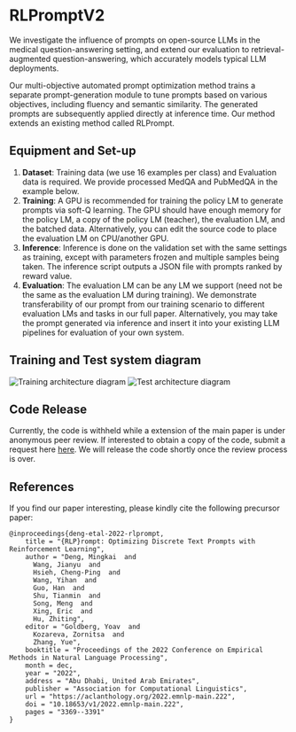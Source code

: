 # RLPromptV2
We investigate the influence of prompts on open-source LLMs in the medical question-answering setting, and extend our evaluation to retrieval-augmented question-answering, which  accurately models typical LLM deployments.

Our multi-objective automated prompt optimization method trains a separate prompt-generation module to tune prompts based on various objectives, including fluency and semantic similarity. The generated prompts are subsequently applied directly at inference time. Our method extends an existing method called RLPrompt.

## Equipment and Set-up
1. **Dataset**: Training data (we use 16 examples per class) and Evaluation data is required. We provide processed MedQA and PubMedQA in the example below.
1. **Training**: A GPU is recommended for training the policy LM to generate prompts via soft-Q learning. The GPU should have enough memory for the policy LM, a copy of the policy LM (teacher), the evaluation LM, and the batched data. Alternatively, you can edit the source code to place the evaluation LM on CPU/another GPU.
1. **Inference**: Inference is done on the validation set with the same settings as training, except with parameters frozen and multiple samples being taken. The inference script outputs a JSON file with prompts ranked by reward value.
1. **Evaluation**: The evaluation LM can be any LM we support (need not be the same as the evaluation LM during training). We demonstrate transferability of our prompt from our training scenario to different evaluation LMs and tasks in our full paper. Alternatively, you may take the prompt generated via inference and insert it into your existing LLM pipelines for evaluation of your own system.

## Training and Test system diagram
![Training architecture diagram](Training.png "Training architecture")
![Test architecture diagram](Test.png "Test architecture")


## Code Release
Currently, the code is withheld while a extension of the main paper is under anonymous peer review. If interested to obtain a copy of the code, submit a request here [here](). We will release the code shortly once the review process is over.


## References
If you find our paper interesting, please kindly cite the following precursor paper:
```
@inproceedings{deng-etal-2022-rlprompt,
    title = "{RLP}rompt: Optimizing Discrete Text Prompts with Reinforcement Learning",
    author = "Deng, Mingkai  and
      Wang, Jianyu  and
      Hsieh, Cheng-Ping  and
      Wang, Yihan  and
      Guo, Han  and
      Shu, Tianmin  and
      Song, Meng  and
      Xing, Eric  and
      Hu, Zhiting",
    editor = "Goldberg, Yoav  and
      Kozareva, Zornitsa  and
      Zhang, Yue",
    booktitle = "Proceedings of the 2022 Conference on Empirical Methods in Natural Language Processing",
    month = dec,
    year = "2022",
    address = "Abu Dhabi, United Arab Emirates",
    publisher = "Association for Computational Linguistics",
    url = "https://aclanthology.org/2022.emnlp-main.222",
    doi = "10.18653/v1/2022.emnlp-main.222",
    pages = "3369--3391"
}
```

